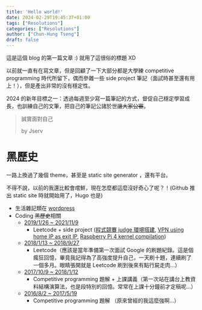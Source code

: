 ```yaml
---
title: 'Hello world!'
date: 2024-02-29T19:45:37+01:00
tags: ["Resolutions"]
categories: ["Resolutions"]
author: ["Chun-Hung Tseng"]
draft: false
---
```


這是這個 blog 的第一篇文章 :) 就用了這很俗的標題 XD

以前就一直有在寫文章，但是回顧了一下大部分都是大學練 competitive programming 時代所留下，偶而參雜一些 side project 筆記（面試時甚至還有用上！），但是產出非常的沒有穩定性。

2024 的新年目標之一：透過每週至少寫一篇筆記的方式，督促自己穩定學習成長，也訓練自己的文筆，把自己的筆記公諸於世~~讓大家公審~~。

> 誠實面對自己
> 
> by Jserv

# 黑歷史

一路上換過了幾個 theme，甚至是 static site generator ，還有平台。

不得不說，以前的我還比較會嚐鮮，現在怎麼都這麼沒好奇心了呢？！(Github 推出 static site 時就開始用了，Hugo 也是)

- 生活雜記類在 [wordpress](https://henrybear327.wordpress.com/)
- Coding ~~黑歷史~~相關
    - [2019/1/26 ~ 2021/11/9](https://henrybear327.github.io/blog/)
        - Leetcode + side project ([程式競賽 judge 環境搭建](https://henrybear327.github.io/blog/post/pineapple/judge/), [VPN using home IP as exit IP](https://henrybear327.github.io/blog/post/sideprojects/vpn-using-home-ip/), [Raspberry Pi 4 kernel compilation](https://henrybear327.github.io/blog/post/rpi/compile-kernel-for-raspberry-pi-4-from-source-tw/))
    - [2018/1/13 ~ 2018/9/27](https://henrybear327.github.io/blog1/post/)
        - Leetcode（應該是當年準備第一次面試 Google 的刷題紀錄。這是個瘋狂回憶，畢竟我記得為了高強度提升自己，一天刷十題，連續刷了一個多月。眼睛張開就是 Leetcode 刷到後來有點行屍走肉...）
    - [2017/10/9 ~ 2018/1/12](https://henrybear327.github.io/CodingNotes/)
        - Competitive programming 題解 + 上課講義（第一次站在講台上教資料結構演算法，也是段特別的回憶。常常在上課十分鐘前才定稿呢...）
    - [2016/8/2 ~ 2017/5/19](https://henrybear327.github.io/codingBlog/)
        - Competitive programming 題解 （原來曾經的我這麼強啊...）
